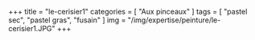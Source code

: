+++
title = "le-cerisier1"
categories = [ "Aux pinceaux" ]
tags = [ "pastel sec", "pastel gras", "fusain" ]
img = "/img/expertise/peinture/le-cerisier1.JPG"
+++